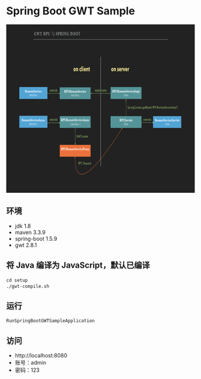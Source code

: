# Spring Boot GWT Sample

<img src="https://github.com/panxiaoan/spring-boot-gwt-sample/blob/master/docs/media/gwt-rpc.png" width="750" height="450" alt="GWT RPC 与 SpringBoot 交互原理图"/>

## 环境
- jdk 1.8
- maven 3.3.9
- spring-boot 1.5.9
- gwt 2.8.1

## 将 Java 编译为 JavaScript，默认已编译
```shell
cd setup
./gwt-compile.sh
```

## 运行
```
RunSpringBootGWTSampleApplication
```

## 访问
- http://localhost:8080
- 账号：admin
- 密码：123
